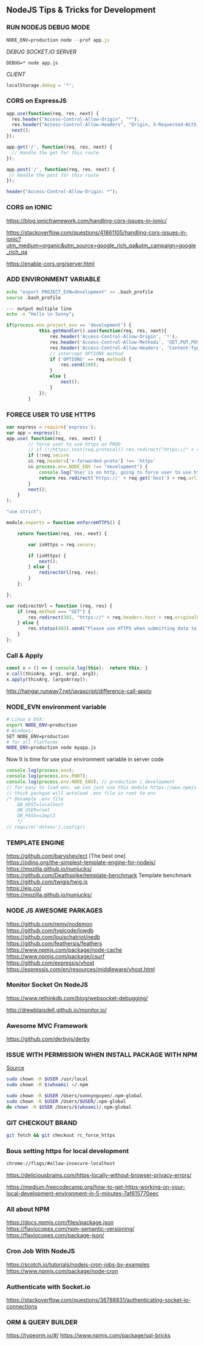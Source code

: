 ## NodeJS Tips & Tricks for Development
### RUN NODEJS DEBUG MODE

```javascript
NODE_ENV=production node --prof app.js
```
_DEBUG SOCKET.IO_
*SERVER*
```
DEBUG=* node app.js
```
*CLIENT*
```javascript
localStorage.debug = '*';
```

### CORS on ExpressJS
```javascript
app.use(function(req, res, next) {
  res.header("Access-Control-Allow-Origin", "*");
  res.header("Access-Control-Allow-Headers", "Origin, X-Requested-With, Content-Type, Accept");
  next();
});

app.get('/', function(req, res, next) {
  // Handle the get for this route
});

app.post('/', function(req, res, next) {
 // Handle the post for this route
});

```
```php
header("Access-Control-Allow-Origin: *");
```
### CORS on IONIC
https://blog.ionicframework.com/handling-cors-issues-in-ionic/

https://stackoverflow.com/questions/41861105/handling-cors-issues-in-ionic?utm_medium=organic&utm_source=google_rich_qa&utm_campaign=google_rich_qa

https://enable-cors.org/server.html

### ADD ENVIRONMENT VARIABLE
```bash
echo "export PROJECT_EVN=development" >> .bash_profile
source .bash_profile

--- output multiple line
echo -e "Hello \n Sonny";
```

```js
if(process.env.project_evn == 'development') {
            this.getHandler().use(function(req, res, next){
                res.header('Access-Control-Allow-Origin', '*');
                res.header('Access-Control-Allow-Methods', 'GET,PUT,POST,DELETE,OPTIONS');
                res.header('Access-Control-Allow-Headers', 'Content-Type, Authorization, Content-Length, X-Requested-With');
                // intercept OPTIONS method
                if ('OPTIONS' == req.method) {
                    res.send(200);
                }
                else {
                    next();
                }
            });
        }

```
### FORECE USER TO USE HTTPS
```javascript
var express = require('express');
var app = express();
app.use( function(req, res, next) {
        // force user to use https on PROD
        // if (!/https/.test(req.protocol)) res.redirect("https://" + req.headers.host + req.url);
        if (!req.secure
        && req.headers['x-forwarded-proto'] !== 'https'
        && process.env.NODE_ENV !== "development") {
            console.log('User is on http, going to force user to use https!');
            return res.redirect('https://' + req.get('host') + req.url);
        }
        next();
    }
);

"use strict";

module.exports = function enforceHTTPS() {

	return function(req, res, next) {

		var isHttps = req.secure;

		if (isHttps) {
			next();
		} else {
			redirectUrl(req, res);
		}
	};

};

var redirectUrl = function (req, res) {
	if (req.method === "GET") {
		res.redirect(301, "https://" + req.headers.host + req.originalUrl);
	} else {
		res.status(403).send("Please use HTTPS when submitting data to this server.");
	}
};

```

### Call & Apply
```javascript
const x = () => { console.log(this);  return this; }
x.call(thisArg, arg1, arg2, arg3);
x.apply(thisArg, [argsArray]);
```
http://hangar.runway7.net/javascript/difference-call-apply
### NODE_EVN environment variable
```bash
# Linux & OSX:
export NODE_ENV=production
# Windows:
SET NODE_ENV=production
# for all flatforms
NODE_ENV=production node myapp.js
```
Now It is time for use your environment variable in server code
```javascript
console.log(process.env);
console.log(process.env.PORT);
console.log(process.env.NODE_ENV); // production | development
// for easy to load env, we can just use this module https://www.npmjs.com/package/dotenv
// thick packgae will autoload .env file in root to env
/* @example .env file
    DB_HOST=localhost
    DB_USER=root
    DB_PASS=s1mpl3
    */
// require('dotenv').config()
```
### TEMPLATE ENGINE
https://github.com/baryshev/ect [The best one]  
https://odino.org/the-simplest-template-engine-for-nodejs/  
https://mozilla.github.io/nunjucks/  
https://github.com/Deathspike/template-benchmark Template benchmark  
https://github.com/twigjs/twig.js  
https://ejs.co/  
https://mozilla.github.io/nunjucks/  
### NODE JS AWESOME PARKAGES
https://github.com/remy/nodemon  
https://github.com/typicode/lowdb  
https://github.com/louischatriot/nedb  
https://github.com/feathersjs/feathers  
https://www.npmjs.com/package/node-cache  
https://www.npmjs.com/package/csurf  
https://github.com/expressjs/vhost  
https://expressjs.com/en/resources/middleware/vhost.html  
### Monitor Socket On NodeJS
https://www.rethinkdb.com/blog/websocket-debugging/

http://drewblaisdell.github.io/monitor.io/

### Awesome MVC Framework
https://github.com/derbyjs/derby


### ISSUE WITH PERMISSION WHEN INSTALL PACKAGE WITH NPM
<a href="https://docs.npmjs.com/getting-started/fixing-npm-permissions" target="_blank">Source</a>
```bash
sudo chown -R $USER /usr/local
sudo chown -R $(whoami) ~/.npm

sudo chown -R $USER /Users/sonnynguyen/.npm-global
sudo chown -R $USER /Users/$USER/.npm-global
do chown -R $USER /Users/$(whoami)/.npm-global
```
### GIT CHECKOUT BRAND
```bash
git fetch && git checkout rc_force_https
```
### Bous setting https for local development
```bash
chrome://flags/#allow-insecure-localhost
```
https://deliciousbrains.com/https-locally-without-browser-privacy-errors/

https://medium.freecodecamp.org/how-to-get-https-working-on-your-local-development-environment-in-5-minutes-7af615770eec

### All about NPM
https://docs.npmjs.com/files/package.json  
https://flaviocopes.com/npm-semantic-versioning/  
https://flaviocopes.com/package-json/  

### Cron Job With NodeJS
https://scotch.io/tutorials/nodejs-cron-jobs-by-examples  
https://www.npmjs.com/package/node-cron  

### Authenticate with Socket.io
https://stackoverflow.com/questions/36788831/authenticating-socket-io-connections

### ORM & QUERY BUILDER
https://typeorm.io/#/
https://www.npmjs.com/package/sql-bricks
